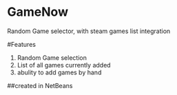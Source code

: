 GameNow
=======

Random Game selector, with steam games list integration

#Features

1. Random Game selection
2. List of all games currently added
3. abulity to add games by hand


##created in NetBeans
